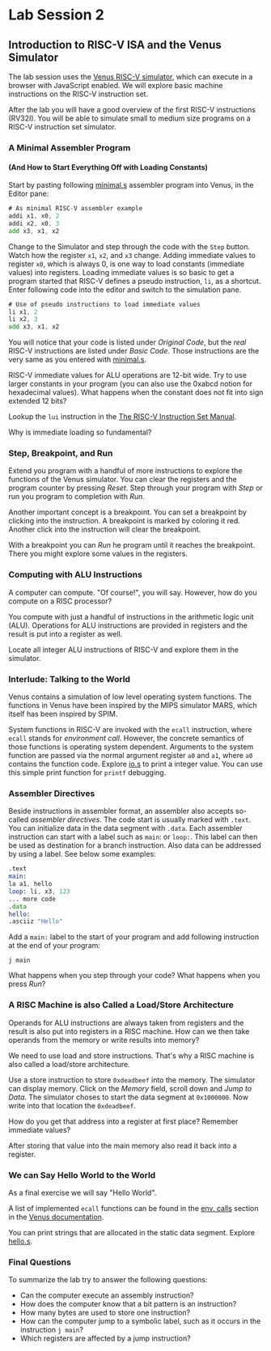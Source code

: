 # Lab Session 2

## Introduction to RISC-V ISA and the Venus Simulator

The lab session uses the [Venus RISC-V simulator](https://kvakil.github.io/venus/),
which can execute in a browser with JavaScript enabled.
We will explore basic machine instructions on the RISC-V instruction set.

After the lab you will have a good overview of the first RISC-V
instructions (RV32I).
You will be able to simulate small to medium size programs on a RISC-V
instruction set simulator.

### A Minimal Assembler Program
#### (And How to Start Everything Off with Loading Constants)

Start by pasting following [minimal.s](minimal.s) assembler program into Venus,
in the Editor pane:
```asm
# As minimal RISC-V assembler example
addi x1, x0, 2
addi x2, x0, 3
add x3, x1, x2
```
Change to the Simulator and step through the code with the `Step` button.
Watch how the register `x1`, `x2`, and `x3` change. Adding immediate values
to register `x0`, which is always 0, is one way to load constants (immediate values)
into registers. Loading immediate values is so basic to get a program started
that RISC-V defines a pseudo instruction, `li`, as a shortcut.
Enter following code into the editor and switch to the simulation pane.  
```asm
# Use of pseudo instructions to load immediate values
li x1, 2
li x2, 3
add x3, x1, x2
```

You will notice that your code is listed under _Original Code_, but the
_real_ RISC-V instructions are listed under _Basic Code_.
Those instructions are the very same as you entered with [minimal.s](minimal.s).

RISC-V immediate values for ALU operations are 12-bit wide.
Try to use larger constants in your program (you can also use the 0xabcd
notion for hexadecimal values). What happens when the constant does
not fit into sign extended 12 bits?

Lookup the `lui` instruction in the [The RISC-V Instruction Set Manual](https://riscv.org/specifications/).

Why is immediate loading so fundamental?

### Step, Breakpoint, and Run

Extend you program with a handful of more instructions to
explore the functions of the Venus simulator.
You can clear the registers and the program counter by pressing _Reset_.
Step through your program with _Step_ or run you program to completion
with _Run_.

Another important concept is a breakpoint. You can set a breakpoint by
clicking into the instruction. A breakpoint is marked by coloring it red.
Another click into the instruction will clear the breakpoint.

With a breakpoint you can _Run_ he program until it reaches the breakpoint.
There you might explore some values in the registers.

### Computing with ALU Instructions

A computer can compute. "Of course!", you will say.
However, how do you compute on a RISC processor?

You compute with just a handful of instructions in the arithmetic logic unit (ALU).
Operations for ALU instructions are provided in registers and
the result is put into a register as well.

Locate all integer ALU instructions of RISC-V and explore them in the
simulator.

### Interlude: Talking to the World

Venus contains a simulation of low level operating system functions.
The functions in Venus have been inspired by the MIPS simulator MARS,
which itself has been inspired by SPIM.

System functions in RISC-V are invoked with the `ecall` instruction,
where `ecall` stands for _environment call_.
However, the concrete semantics of those functions is operating system
dependent.
Arguments to the system function are passed via the normal argument
register `a0` and `a1`, where `a0` contains the function code.
Explore [io.s](io.s) to print a integer value.
You can use this simple print function for `printf` debugging.

### Assembler Directives

Beside instructions in assembler format, an assembler also accepts
so-called _assembler directives_. The code start is usually marked
with `.text`. You can initialize data in the data segment with `.data`.
Each assembler instruction can start with a label such as
`main`: or `loop:`.
This label can then be used as destination for a branch instruction.
Also data can be addressed by using a label. See below some examples:

```asm
.text
main:
la a1, hello
loop: li, x3, 123
... more code
.data
hello:
.asciiz "Hello"
```

Add a `main:` label to the start of your program and add following
instruction at the end of your program:

```
j main
```

What happens when you step through your code? What happens when
you press _Run_?

### A RISC Machine is also Called a Load/Store Architecture

Operands for ALU instructions are always taken from registers and
the result is also put into registers in a RISC machine.
How can we then take operands from the memory or write results
into memory?

We need to use load and store instructions. That's why a RISC machine
is also called a load/store architecture.

Use a store instruction to store `0xdeadbeef` into the memory.
The simulator can display memory. Click on the _Memory_ field,
scroll down and _Jump to_ _Data_. The simulator choses to start
the data segment at `0x1000000`. Now write into that location
the `0xdeadbeef`.

How do you get that address into a register at first place?
Remember immediate values?

After storing that value into the main memory also read it back
into a register.

### We can Say Hello World to the World

As a final exercise we will say "Hello World".

A list of implemented `ecall` functions can be found in the
[env. calls](https://github.com/kvakil/venus/wiki/Environmental-Calls)
section in the
[Venus documentation](https://github.com/kvakil/venus/wiki).

You can print strings that are allocated in the static data segment.
Explore [hello.s](hello.s).

### Final Questions

To summarize the lab try to answer the following questions:

* Can the computer execute an assembly instruction? 
* How does the computer know that a bit pattern is an instruction?
* How many bytes are used to store one instruction? 
* How can the computer jump to a symbolic label, such as it
occurs in the instruction `j main`? 
* Which registers are affected by a jump instruction?
 
  





